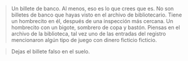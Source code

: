 > Un billete de banco.  Al menos, eso es lo que crees que es.  No son billetes de banco que hayas visto en el
 archivo de bibliotecario.  Tiene un hombrecito en él, después de una inspección más cercana.  Un hombrecito con un
 bigote, sombrero de copa y bastón.  Piensas en el archivo de la biblioteca, tal vez uno
 de las entradas del registro mencionaron algún tipo de juego con dinero ficticio ficticio.
  
 >Dejas el billete falso en el suelo.
